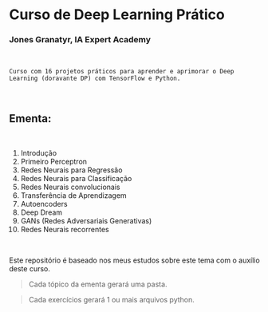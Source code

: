 # Curso de Deep Learning Prático
### Jones Granatyr, IA Expert Academy

<br>

    Curso com 16 projetos práticos para aprender e aprimorar o Deep Learning (doravante DP) com TensorFlow e Python.

<br>

## Ementa:

<br>

1. Introdução
2. Primeiro Perceptron
3. Redes Neurais para Regressão
4. Redes Neurais para Classificação
5. Redes Neurais convolucionais
6. Transferência de Aprendizagem
7. Autoencoders
8. Deep Dream
9. GANs (Redes Adversariais Generativas)
10. Redes Neurais recorrentes

<br>

Este repositório é baseado nos meus estudos sobre este tema com o auxílio deste curso.

> Cada tópico da ementa gerará uma pasta.

>Cada exercícios gerará 1 ou mais arquivos python.